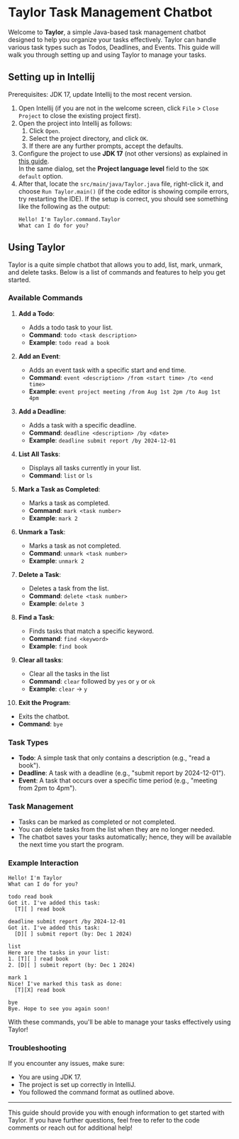 # Taylor Task Management Chatbot

Welcome to **Taylor**, a simple Java-based task management chatbot designed to help you organize your tasks effectively. Taylor can handle various task types such as Todos, Deadlines, and Events. This guide will walk you through setting up and using Taylor to manage your tasks.

## Setting up in Intellij

Prerequisites: JDK 17, update Intellij to the most recent version.

1. Open Intellij (if you are not in the welcome screen, click `File` > `Close Project` to close the existing project first).
2. Open the project into Intellij as follows:
    1. Click `Open`.
    2. Select the project directory, and click `OK`.
    3. If there are any further prompts, accept the defaults.
3. Configure the project to use **JDK 17** (not other versions) as explained in [this guide](https://www.jetbrains.com/help/idea/sdk.html#set-up-jdk).<br>
   In the same dialog, set the **Project language level** field to the `SDK default` option.
4. After that, locate the `src/main/java/Taylor.java` file, right-click it, and choose `Run Taylor.main()` (if the code editor is showing compile errors, try restarting the IDE). If the setup is correct, you should see something like the following as the output:
   ```
   Hello! I'm Taylor.command.Taylor
   What can I do for you?
   ```

## Using Taylor

Taylor is a quite simple chatbot that allows you to add, list, mark, unmark, and delete tasks. Below is a list of commands and features to help you get started.

### Available Commands

1. **Add a Todo**:
    - Adds a todo task to your list.
    - **Command**: `todo <task description>`
    - **Example**: `todo read a book`

2. **Add an Event**:
    - Adds an event task with a specific start and end time.
    - **Command**: `event <description> /from <start time> /to <end time>`
    - **Example**: `event project meeting /from Aug 1st 2pm /to Aug 1st 4pm`

3. **Add a Deadline**:
    - Adds a task with a specific deadline.
    - **Command**: `deadline <description> /by <date>`
    - **Example**: `deadline submit report /by 2024-12-01`

4. **List All Tasks**:
    - Displays all tasks currently in your list.
    - **Command**: `list` or `ls`

5. **Mark a Task as Completed**:
    - Marks a task as completed.
    - **Command**: `mark <task number>`
    - **Example**: `mark 2`

6. **Unmark a Task**:
    - Marks a task as not completed.
    - **Command**: `unmark <task number>`
    - **Example**: `unmark 2`

7. **Delete a Task**:
    - Deletes a task from the list.
    - **Command**: `delete <task number>`
    - **Example**: `delete 3`

8. **Find a Task**:
    - Finds tasks that match a specific keyword.
    - **Command**: `find <keyword>`
    - **Example**: `find book`

9. **Clear all tasks**:
    - Clear all the tasks in the list
    - **Command**: `clear` followed by `yes` or `y` or `ok`
    - **Example**: `clear` -> `y`

10. **Exit the Program**:
- Exits the chatbot.
- **Command**: `bye`

### Task Types

- **Todo**: A simple task that only contains a description (e.g., "read a book").
- **Deadline**: A task with a deadline (e.g., "submit report by 2024-12-01").
- **Event**: A task that occurs over a specific time period (e.g., "meeting from 2pm to 4pm").

### Task Management

- Tasks can be marked as completed or not completed.
- You can delete tasks from the list when they are no longer needed.
- The chatbot saves your tasks automatically; hence, they will be available the next time you start the program.

### Example Interaction

```
Hello! I'm Taylor
What can I do for you?

todo read book
Got it. I've added this task:
  [T][ ] read book

deadline submit report /by 2024-12-01
Got it. I've added this task:
  [D][ ] submit report (by: Dec 1 2024)

list
Here are the tasks in your list:
1. [T][ ] read book
2. [D][ ] submit report (by: Dec 1 2024)

mark 1
Nice! I've marked this task as done:
  [T][X] read book

bye
Bye. Hope to see you again soon!
```

With these commands, you'll be able to manage your tasks effectively using Taylor!

### Troubleshooting

If you encounter any issues, make sure:
- You are using JDK 17.
- The project is set up correctly in IntelliJ.
- You followed the command format as outlined above.

---

This guide should provide you with enough information to get started with Taylor. If you have further questions, feel free to refer to the code comments or reach out for additional help!